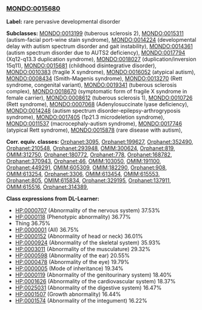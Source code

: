 
### [MONDO:0015680](http://purl.obolibrary.org/obo/MONDO_0015680)
**Label:** rare pervasive developmental disorder

**Subclasses:** [MONDO:0013199](http://purl.obolibrary.org/obo/MONDO_0013199) (tuberous sclerosis 2), [MONDO:0015311](http://purl.obolibrary.org/obo/MONDO_0015311) (autism-facial port-wine stain syndrome), [MONDO:0014224](http://purl.obolibrary.org/obo/MONDO_0014224) (developmental delay with autism spectrum disorder and gait instability), [MONDO:0014361](http://purl.obolibrary.org/obo/MONDO_0014361) (autism spectrum disorder due to AUTS2 deficiency), [MONDO:0017794](http://purl.obolibrary.org/obo/MONDO_0017794) (Xq12-q13.3 duplication syndrome), [MONDO:0018027](http://purl.obolibrary.org/obo/MONDO_0018027) (duplication/inversion 15q11), [MONDO:0015681](http://purl.obolibrary.org/obo/MONDO_0015681) (childhood disintegrative disorder), [MONDO:0010383](http://purl.obolibrary.org/obo/MONDO_0010383) (fragile X syndrome), [MONDO:0016052](http://purl.obolibrary.org/obo/MONDO_0016052) (atypical autism), [MONDO:0008434](http://purl.obolibrary.org/obo/MONDO_0008434) (Smith-Magenis syndrome), [MONDO:0013270](http://purl.obolibrary.org/obo/MONDO_0013270) (Rett syndrome, congenital variant), [MONDO:0019341](http://purl.obolibrary.org/obo/MONDO_0019341) (tuberous sclerosis complex), [MONDO:0018670](http://purl.obolibrary.org/obo/MONDO_0018670) (symptomatic form of fragile X syndrome in female carrier), [MONDO:0008612](http://purl.obolibrary.org/obo/MONDO_0008612) (tuberous sclerosis 1), [MONDO:0010726](http://purl.obolibrary.org/obo/MONDO_0010726) (Rett syndrome), [MONDO:0007068](http://purl.obolibrary.org/obo/MONDO_0007068) (Adenylosuccinate lyase deficiency), [MONDO:0014248](http://purl.obolibrary.org/obo/MONDO_0014248) (autism spectrum disorder-epilepsy-arthrogryposis syndrome), [MONDO:0017405](http://purl.obolibrary.org/obo/MONDO_0017405) (1p21.3 microdeletion syndrome), [MONDO:0011537](http://purl.obolibrary.org/obo/MONDO_0011537) (macrocephaly-autism syndrome), [MONDO:0017746](http://purl.obolibrary.org/obo/MONDO_0017746) (atypical Rett syndrome), [MONDO:0015878](http://purl.obolibrary.org/obo/MONDO_0015878) (rare disease with autism), 

**Corr. equiv. classes:** [Orphanet:3095](http://www.orpha.net/ORDO/Orphanet_3095), [Orphanet:199627](http://www.orpha.net/ORDO/Orphanet_199627), [Orphanet:352490](http://www.orpha.net/ORDO/Orphanet_352490), [Orphanet:210548](http://www.orpha.net/ORDO/Orphanet_210548), [Orphanet:293948](http://www.orpha.net/ORDO/Orphanet_293948), [OMIM:300624](http://purl.obolibrary.org/obo/OMIM_300624), [Orphanet:819](http://www.orpha.net/ORDO/Orphanet_819), [OMIM:312750](http://purl.obolibrary.org/obo/OMIM_312750), [Orphanet:180772](http://www.orpha.net/ORDO/Orphanet_180772), [Orphanet:778](http://www.orpha.net/ORDO/Orphanet_778), [Orphanet:168782](http://www.orpha.net/ORDO/Orphanet_168782), [Orphanet:370943](http://www.orpha.net/ORDO/Orphanet_370943), [Orphanet:46](http://www.orpha.net/ORDO/Orphanet_46), [OMIM:103050](http://purl.obolibrary.org/obo/OMIM_103050), [OMIM:191100](http://purl.obolibrary.org/obo/OMIM_191100), [Orphanet:449291](http://www.orpha.net/ORDO/Orphanet_449291), [OMIM:605309](http://purl.obolibrary.org/obo/OMIM_605309), [OMIM:182290](http://purl.obolibrary.org/obo/OMIM_182290), [Orphanet:908](http://www.orpha.net/ORDO/Orphanet_908), [OMIM:613254](http://purl.obolibrary.org/obo/OMIM_613254), [Orphanet:3306](http://www.orpha.net/ORDO/Orphanet_3306), [OMIM:613454](http://purl.obolibrary.org/obo/OMIM_613454), [OMIM:615553](http://purl.obolibrary.org/obo/OMIM_615553), [Orphanet:805](http://www.orpha.net/ORDO/Orphanet_805), [OMIM:615834](http://purl.obolibrary.org/obo/OMIM_615834), [Orphanet:329195](http://www.orpha.net/ORDO/Orphanet_329195), [Orphanet:137911](http://www.orpha.net/ORDO/Orphanet_137911), [OMIM:615516](http://purl.obolibrary.org/obo/OMIM_615516), [Orphanet:314389](http://www.orpha.net/ORDO/Orphanet_314389), 

**Class expressions from DL-Learner:**

- [HP:0000707](http://purl.obolibrary.org/obo/HP_0000707) (Abnormality of the nervous system) 37.53%
- [HP:0000118](http://purl.obolibrary.org/obo/HP_0000118) (Phenotypic abnormality) 36.77%
- Thing 36.75%
- [HP:0000001](http://purl.obolibrary.org/obo/HP_0000001) (All) 36.75%
- [HP:0000152](http://purl.obolibrary.org/obo/HP_0000152) (Abnormality of head or neck) 36.01%
- [HP:0000924](http://purl.obolibrary.org/obo/HP_0000924) (Abnormality of the skeletal system) 35.93%
- [HP:0003011](http://purl.obolibrary.org/obo/HP_0003011) (Abnormality of the musculature) 29.32%
- [HP:0000598](http://purl.obolibrary.org/obo/HP_0000598) (Abnormality of the ear) 20.55%
- [HP:0000478](http://purl.obolibrary.org/obo/HP_0000478) (Abnormality of the eye) 19.79%
- [HP:0000005](http://purl.obolibrary.org/obo/HP_0000005) (Mode of inheritance) 19.34%
- [HP:0000119](http://purl.obolibrary.org/obo/HP_0000119) (Abnormality of the genitourinary system) 18.40%
- [HP:0001626](http://purl.obolibrary.org/obo/HP_0001626) (Abnormality of the cardiovascular system) 18.37%
- [HP:0025031](http://purl.obolibrary.org/obo/HP_0025031) (Abnormality of the digestive system) 16.47%
- [HP:0001507](http://purl.obolibrary.org/obo/HP_0001507) (Growth abnormality) 16.44%
- [HP:0001574](http://purl.obolibrary.org/obo/HP_0001574) (Abnormality of the integument) 16.22%


